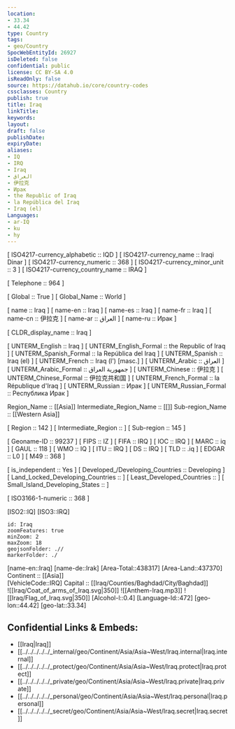 ```yaml
---
location:
- 33.34
- 44.42
type: Country
tags:
- geo/Country
SpocWebEntityId: 26927
isDeleted: false
confidential: public
license: CC BY-SA 4.0
isReadOnly: false
source: https://datahub.io/core/country-codes
cssclasses: Country
publish: true
title: Iraq
linkTitle: 
keywords: 
layout: 
draft: false
publishDate: 
expiryDate: 
aliases:
- IQ
- IRQ
- Iraq
- العراق
- 伊拉克
- Ирак
- the Republic of Iraq
- la República del Iraq
- Iraq (el)
Languages:
- ar-IQ
- ku
- hy
---
```



[	ISO4217-currency_alphabetic	 :: IQD ] 
[	ISO4217-currency_name	 :: Iraqi Dinar ] 
[	ISO4217-currency_numeric	 :: 368 ] 
[	ISO4217-currency_minor_unit	 :: 3 ] 
[	ISO4217-currency_country_name	 :: IRAQ ] 

[	Telephone	 :: 964 ] 

[	Global	 :: True ] 
[	Global_Name	 :: World ] 

[	name	 :: Iraq ] 
[	name-en	 :: Iraq ] 
[	name-es	 :: Iraq ] 
[	name-fr	 :: Iraq ] 
[	name-cn	 :: 伊拉克 ] 
[	name-ar	 :: العراق ] 
[	name-ru	 :: Ирак ] 

[	CLDR_display_name	 :: Iraq ] 

[	UNTERM_English	 :: Iraq ] 
[	UNTERM_English_Formal	 :: the Republic of Iraq ] 
[	UNTERM_Spanish_Formal	 :: la República del Iraq ] 
[	UNTERM_Spanish	 :: Iraq (el) ] 
[	UNTERM_French	 :: Iraq (l') [masc.] ] 
[	UNTERM_Arabic	 :: العراق ] 
[	UNTERM_Arabic_Formal	 :: جمهورية العراق ] 
[	UNTERM_Chinese	 :: 伊拉克 ] 
[	UNTERM_Chinese_Formal	 :: 伊拉克共和国 ] 
[	UNTERM_French_Formal	 :: la République d'Iraq ] 
[	UNTERM_Russian	 :: Ирак ] 
[	UNTERM_Russian_Formal	 :: Республика Ирак ] 

Region_Name ::  [[Asia]] 
Intermediate_Region_Name ::  [[]] 
Sub-region_Name ::  [[Western Asia]] 

[	Region	 :: 142 ] 
[	Intermediate_Region	 ::  ] 
[	Sub-region	 :: 145 ] 

[	Geoname-ID	 :: 99237 ] 
[	FIPS	 :: IZ ] 
[	FIFA	 :: IRQ ] 
[	IOC	 :: IRQ ] 
[	MARC	 :: iq ] 
[	GAUL	 :: 118 ] 
[	WMO	 :: IQ ] 
[	ITU	 :: IRQ ] 
[	DS	 :: IRQ ] 
[	TLD	 :: .iq ] 
[	EDGAR	 :: L0 ] 
[	M49	 :: 368 ] 

[	is_independent	 :: Yes ] 
[	Developed_/Developing_Countries	 :: Developing ] 
[	Land_Locked_Developing_Countries	 ::  ] 
[	Least_Developed_Countries	 ::  ] 
[	Small_Island_Developing_States	 ::  ] 

[	ISO3166-1-numeric	 :: 368 ] 



[ISO2::IQ] 
[ISO3::IRQ] 
```leaflet
id: Iraq
zoomFeatures: true 
minZoom: 2 
maxZoom: 18
geojsonFolder: .// 
markerFolder: ./
```

[name-en::Iraq] 
[name-de::Irak] 
[Area-Total::438317] 
[Area-Land::437370] 
Continent :: [[Asia]]  
[VehicleCode::IRQ] 
Capital :: [[Iraq/Counties/Baghdad/City/Baghdad]]  
![[Iraq/Coat_of_arms_of_Iraq.svg|350]] 
![[Anthem-Iraq.mp3]] 
![[Iraq/Flag_of_Iraq.svg|350]] 
[Alcohol-l::0.4] 
[Language-Id::472] 
[geo-lon::44.42] 
[geo-lat::33.34] 



## Confidential Links & Embeds: 
- [[Iraq|Iraq]]  
- [[../../../../../_internal/geo/Continent/Asia/Asia~West/Iraq.internal|Iraq.internal]]  
- [[../../../../../_protect/geo/Continent/Asia/Asia~West/Iraq.protect|Iraq.protect]] 
- [[../../../../../_private/geo/Continent/Asia/Asia~West/Iraq.private|Iraq.private]] 
- [[../../../../../_personal/geo/Continent/Asia/Asia~West/Iraq.personal|Iraq.personal]] 
- [[../../../../../_secret/geo/Continent/Asia/Asia~West/Iraq.secret|Iraq.secret]] 
